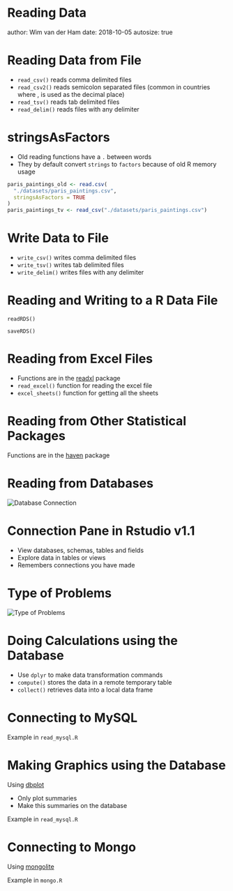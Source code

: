 

Reading Data
========================================================
author: Wim van der Ham
date: 2018-10-05
autosize: true

Reading Data from File
========================================================

- `read_csv()` reads comma delimited files 
- `read_csv2()` reads semicolon separated files (common in countries where , is used as the decimal place) 
- `read_tsv()` reads tab delimited files
- `read_delim()` reads files with any delimiter

stringsAsFactors
========================================================

- Old reading functions have a `.` between words
- They by default convert `strings` to `factors` because of old R memory usage


```r
paris_paintings_old <- read.csv(
  "./datasets/paris_paintings.csv", 
  stringsAsFactors = TRUE
)
paris_paintings_tv <- read_csv("./datasets/paris_paintings.csv")
```

Write Data to File
========================================================

- `write_csv()` writes comma delimited files 
- `write_tsv()` writes tab delimited files
- `write_delim()` writes files with any delimiter

Reading and Writing to a R Data File
========================================================

`readRDS()`

`saveRDS()`

Reading from Excel Files
========================================================

- Functions are in the [readxl](http://readxl.tidyverse.org/) package
- `read_excel()` function for reading the excel file
- `excel_sheets()` function for getting all the sheets

Reading from Other Statistical Packages
========================================================

Functions are in the [haven](http://haven.tidyverse.org/) package

Reading from Databases
========================================================

![Database Connection](./database_connection.jpg)

Connection Pane in Rstudio v1.1
========================================================

- View databases, schemas, tables and fields
- Explore data in tables or views
- Remembers connections you have made

Type of Problems
========================================================

![Type of Problems](./type_of_problems.jpg)

Doing Calculations using the Database
========================================================

- Use `dplyr` to make data transformation commands
- `compute()` stores the data in a remote temporary table
- `collect()` retrieves data into a local data frame

Connecting to MySQL
========================================================

Example in `read_mysql.R`

Making Graphics using the Database
========================================================

Using [dbplot](https://rviews.rstudio.com/2017/08/16/visualizations-with-r-and-databases/)

- Only plot summaries
- Make this summaries on the database

Example in `read_mysql.R`

Connecting to Mongo
========================================================

Using [mongolite](https://jeroen.github.io/mongolite/)

Example in `mongo.R`
